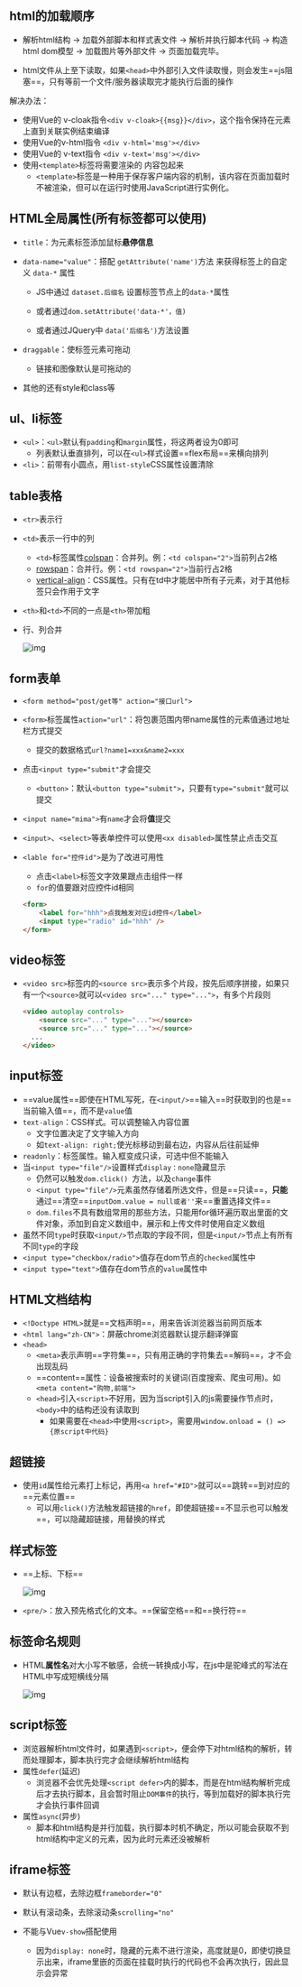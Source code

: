 ## html的加载顺序

- 解析html结构 -> 加载外部脚本和样式表文件 -> 解析并执行脚本代码 -> 构造html dom模型 -> 加载图片等外部文件 -> 页面加载完毕。

-  html文件从上至下读取，如果`<head>`中外部引入文件读取慢，则会发生==js阻塞==，只有等前一个文件/服务器读取完才能执行后面的操作

  解决办法：

  - 使用Vue的 v-cloak指令`<div v-cloak>{{msg}}</div>`，这个指令保持在元素上直到关联实例结束编译
  - 使用Vue的v-html指令 `<div v-html='msg'></div>`
  - 使用Vue的 v-text指令 `<div v-text='msg'></div>`
  - 使用`<template>`标签将需要渲染的 内容包起来
    - `<template>`标签是一种用于保存客户端内容的机制，该内容在页面加载时不被渲染，但可以在运行时使用JavaScript进行实例化。

## HTML全局属性(所有标签都可以使用)

- `title`：为元素标签添加鼠标**悬停信息**

- `data-name="value"`：搭配 `getAttribute('name')`方法 来获得标签上的自定义 `data-*` 属性
  - JS中通过 `dataset.后缀名` 设置标签节点上的`data-*`属性

  - 或者通过`dom.setAttribute('data-*'，值)`

  - 或者通过JQuery中 `data('后缀名')`方法设置

- `draggable`：使标签元素可拖动
  - 链接和图像默认是可拖动的

- 其他的还有style和class等

## ul、li标签

- `<ul>`：`<ul>`默认有`padding`和`margin`属性，将这两者设为0即可
  - 列表默认垂直排列，可以在`<ul>`样式设置==flex布局==来横向排列
- `<li>`：前带有小圆点，用`list-style`CSS属性设置清除

## table表格

- `<tr>`表示行
- `<td>`表示一行中的列
  - `<td>`标签属性[colspan]()：合并列。例：`<td colspan="2">`当前列占2格
  - [rowspan]()：合并行。例：`<td rowspan="2">`当前行占2格
  - [vertical-align]()：CSS属性。只有在td中才能居中所有子元素，对于其他标签只会作用于文字

- `<th>`和`<td>`不同的一点是`<th>`带加粗

- 行、列合并

  ![img](https://upload-images.jianshu.io/upload_images/6322775-bf4beb046ff9b398.png?imageMogr2/auto-orient/strip%7CimageView2/2/w/1240)

## form表单

- `<form method="post/get等" action="接口url">`

- `<form>`标签属性`action="url"`：将包裹范围内带name属性的元素值通过地址栏方式提交
  
  - 提交的数据格式`url?name1=xxx&name2=xxx`
  
- 点击`<input type="submit"`才会提交
  - `<button>`：默认`<button type="submit">`，只要有`type="submit"`就可以提交

- `<input name="mima">`有`name`才会将**值**提交

- `<input>`、`<select>`等表单控件可以使用`<xx disabled>`属性禁止点击交互

- `<lable for="控件id">`是为了改进可用性

  - 点击`<label>`标签文字效果跟点击组件一样
  - `for`的值要跟对应控件id相同

  ```html
  <form>
      <label for="hhh">点我触发对应id控件</label>
      <input type="radio" id="hhh" />
  </form>

## video标签

- `<video src>`标签内的`<source src>`表示多个片段，按先后顺序拼接，如果只有一个`<source>`就可以`<video src="..." type="...">`，有多个片段则

  ```html
  <video autoplay controls>
      <source src="..." type="..."></source>
      <source src="..." type="..."></source>
  	...
  </video>

## input标签

- ==value属性==即使在HTML写死，在`<input/>`==输入==时获取到的也是==当前输入值==，而不是`value`值
- `text-align`：CSS样式。可以调整输入内容位置
  - 文字位置决定了文字输入方向
  - 如`text-align: right;`使光标移动到最右边，内容从后往前延伸
- `readonly`：标签属性。输入框变成只读，可选中但不能输入
- 当`<input type="file"/>`设置样式`display：none`隐藏显示
  - 仍然可以触发`dom.click() `方法，以及`change`事件
  - `<input type="file"/>`元素虽然存储着所选文件，但是==只读==，**只能**通过==清空==`inputDom.value = null或者''`来==重置选择文件==
  - `dom.files`不具有数组常用的那些方法，只能用for循环遍历取出里面的文件对象，添加到自定义数组中，展示和上传文件时使用自定义数组
- 虽然不同`type`时获取`<input/>`节点取的字段不同，但是`<input/>`节点上有所有不同`type`的字段
- `<input type="checkbox/radio">`值存在dom节点的`checked`属性中
- `<input type="text">`值存在dom节点的`value`属性中

## HTML文档结构

- `<!Doctype HTML>`就是==文档声明==，用来告诉浏览器当前网页版本
- `<html lang="zh-CN">`：屏蔽chrome浏览器默认提示翻译弹窗
- `<head>`
  - `<meta>`表示声明==字符集==，只有用正确的字符集去==解码==，才不会出现乱码
  - ==content==属性：设备被搜索时的关键词(百度搜索、爬虫可用)。如`<meta content="购物,前端">`
  - `<head>`引入`<script>`不好用，因为当script引入的js需要操作节点时，`<body>`中的结构还没有读取到
    - 如果需要在`<head>`中使用`<script>`，需要用`window.onload = () => {原script中代码}`

## 超链接

- 使用`id`属性给元素打上标记，再用`<a href="#ID">`就可以==跳转==到对应的==元素位置==
  - 可以用`click()`方法触发超链接的`href`，即使超链接==不显示也可以触发==，可以隐藏超链接，用替换的样式

## 样式标签

- ==上标、下标==

  ![img](https://upload-images.jianshu.io/upload_images/6322775-c743b6a11f347c74.png?imageMogr2/auto-orient/strip%7CimageView2/2/w/1240)

- `<pre/>`：放入预先格式化的文本。==保留空格==和==换行符==

## 标签命名规则

- HTML**属性名**对大小写不敏感，会统一转换成小写，在js中是驼峰式的写法在HTML中写成短横线分隔

  ![img](https://upload-images.jianshu.io/upload_images/6322775-f07c8f6f5807509c.png?imageMogr2/auto-orient/strip%7CimageView2/2/w/1240)

## script标签

- 浏览器解析html文件时，如果遇到`<script>`，便会停下对html结构的解析，转而处理脚本，脚本执行完才会继续解析html结构
- 属性`defer`(延迟)
  - 浏览器不会优先处理`<script defer>`内的脚本，而是在html结构解析完成后才去执行脚本，且会暂时阻止`DOM事件`的执行，等到加载好的脚本执行完才会执行事件回调
- 属性`async`(异步)
  - 脚本和html结构是并行加载，执行脚本时机不确定，所以可能会获取不到html结构中定义的元素，因为此时元素还没被解析

## iframe标签

- 默认有边框，去除边框`frameborder="0"`
- 默认有滚动条，去除滚动条`scrolling="no"`

- 不能与Vue`v-show`搭配使用
  - 因为`display: none`时，隐藏的元素不进行渲染，高度就是0，即使切换显示出来，iframe里嵌的页面在挂载时执行的代码也不会再次执行，因此显示会异常
